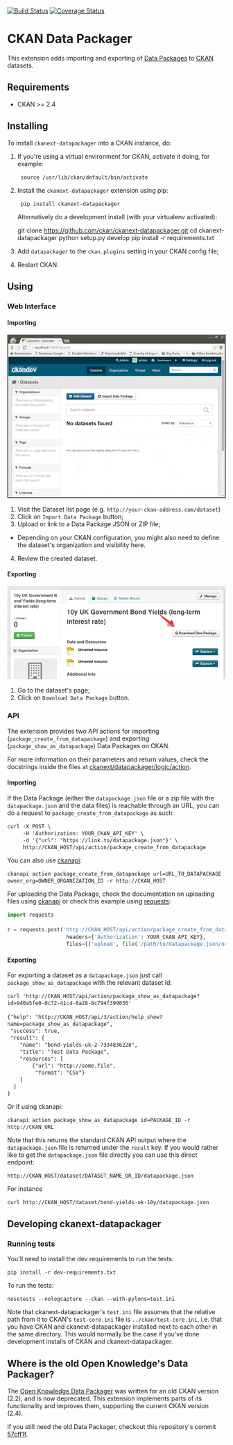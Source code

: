 [![Build Status](https://travis-ci.org/ckan/ckanext-datapackager.png)](https://travis-ci.org/ckan/ckanext-datapackager) [![Coverage Status](https://coveralls.io/repos/ckan/ckanext-datapackager/badge.png?branch=master)](https://coveralls.io/r/ckan/ckanext-datapackager?branch=master)

# CKAN Data Packager

This extension adds importing and exporting of [Data Packages][data-packages] to [CKAN][ckan] datasets.

## Requirements

* CKAN >= 2.4

## Installing

To install `ckanext-datapackager` into a CKAN instance, do:

1. If you're using a virtual environment for CKAN, activate it doing, for example:

        source /usr/lib/ckan/default/bin/activate

2. Install the `ckanext-datapackager` extension using pip:

        pip install ckanext-datapackager

   Alternatively do a development install (with your virtualenv activated):

     git clone https://github.com/ckan/ckanext-datapackager.git
     cd ckanext-datapackager
     python setup.py develop
     pip install -r requirements.txt


3. Add `datapackager` to the `ckan.plugins` setting in your CKAN config file;
4. Restart CKAN.

## Using

### Web Interface

#### Importing

![Importing Data Package](doc/images/ckanext-datapackager-import-demo.gif)

1. Visit the Dataset list page (e.g. `http://your-ckan-address.com/dataset`)
2. Click on `Import Data Package` button;
3. Upload or link to a Data Package JSON or ZIP file;
  * Depending on your CKAN configuration, you might also need to define
    the dataset's organization and visibility here.
4. Review the created dataset.

#### Exporting

![Exporting CKAN Dataset as Data Package](doc/images/ckanext-datapackager-export-link.png)

1. Go to the dataset's page;
2. Click on `Download Data Package` button.

### API


The extension provides two API actions for importing (`package_create_from_datapackage`) and exporting (`package_show_as_datapackage`) Data Packages on CKAN.

For more information on their parameters and return values, check the
docstrings inside the files at
[ckanext/datapackager/logic/action](ckanext/datapackager/logic/action).





#### Importing

If the Data Package (either the `datapackage.json` file or a zip file with the `datapackage.json` and the data files) is reachable through an URL, you can do a request to `package_create_from_datapackage` as such:

```
curl -X POST \
     -H 'Authorization: YOUR_CKAN_API_KEY' \
     -d '{"url": "https://link.to/datapackage.json"}' \
     http://CKAN_HOST/api/action/package_create_from_datapackage
```

You can also use [ckanapi][ckanapi]:

    ckanapi action package_create_from_datapackage url=URL_TO_DATAPACKAGE owner_org=OWNER_ORGANIZATION_ID -r http://CKAN_HOST

For uploading the Data Package, check the documentation on uploading files using [ckanapi](https://github.com/ckan/ckanapi#file-uploads) or check this example using [requests](http://docs.python-requests.org/en/latest/):

```python
import requests

r = requests.post('http://CKAN_HOST/api/action/package_create_from_datapackage',
                   headers={'Authorization': YOUR_CKAN_API_KEY},
                   files=[('upload', file('/path/to/datapackage.json/or/file.zip'))])


```

#### Exporting

For exporting a dataset as a `datapackage.json` just call `package_show_as_datapackage` with the relevant dataset id:

    curl 'http://CKAN_HOST/api/action/package_show_as_datapackage?id=940a5fe0-0c72-41c4-8a28-8c794f399036'

    {"help": "http://CKAN_HOST/api/3/action/help_show?name=package_show_as_datapackage",
     "success": true,
     "result": {
        "name": "bond-yields-uk-2-7334836228",
        "title": "Test Data Package",
        "resources": [
            {"url": "http://some.file",
             "format": "CSV"}
        ]
      }
    }

Or if using ckanapi:

    ckanapi action package_show_as_datapackage id=PACKAGE_ID -r http://CKAN_URL

Note that this returns the standard CKAN API output where the `datapackage.json` file is returned under the `result` key.
If you would rather like to get the `datapackage.json` file directly you can use this direct endpoint:

    http://CKAN_HOST/dataset/DATASET_NAME_OR_ID/datapackage.json

For instance

    curl http://CKAN_HOST/dataset/bond-yields-uk-10y/datapackage.json


## Developing ckanext-datapackager

### Running tests

You'll need to install the dev requirements to run the tests:

    pip install -r dev-requirements.txt

To run the tests:

    nosetests --nologcapture --ckan --with-pylons=test.ini

Note that ckanext-datapackager's `test.ini` file assumes that the relative path from it
to CKAN's `test-core.ini` file is `../ckan/test-core.ini`, i.e. that you have
CKAN and ckanext-datapackager installed next to each other in the same directory. This
would normally be the case if you've done development installs of CKAN and
ckanext-datapackager.

## Where is the old Open Knowledge's Data Packager?

The [Open Knowledge Data Packager](http://datapackager.okfn.org) was written for
an old CKAN version (2.2), and is now deprecated. This extension implements
parts of its functionality and improves them, supporting the current CKAN
version (2.4).

If you still need the old Data Packager, checkout this repository's commit
[57cff1f](https://github.com/ckan/ckanext-datapackager/commit/57cff1f5112504091891195a097433579275f968).

[ckan]: http://ckan.org
[data-packages]: http://dataprotocols.org/data-packages/
[ckanapi]: https://github.com/ckan/ckanapi
